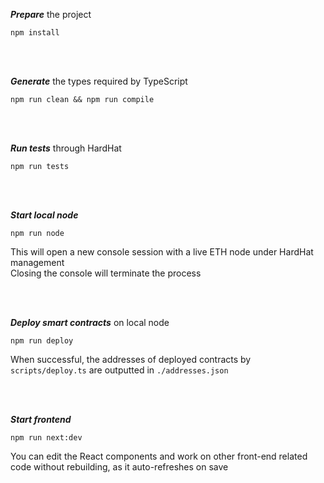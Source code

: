 **_Prepare_** the project

`npm install`

<br />
<br />

**_Generate_** the types required by TypeScript

`npm run clean && npm run compile`

<br />
<br />

**_Run tests_** through HardHat

`npm run tests`

<br />
<br />

**_Start local node_**

`npm run node`

This will open a new console session with a live ETH node under HardHat management
<br />
Closing the console will terminate the process

<br />
<br />

**_Deploy smart contracts_** on local node

`npm run deploy`

When successful, the addresses of deployed contracts by `scripts/deploy.ts` are outputted in `./addresses.json`

<br />
<br />

**_Start frontend_**

`npm run next:dev`

You can edit the React components and work on other front-end related code without rebuilding, as it auto-refreshes on save
